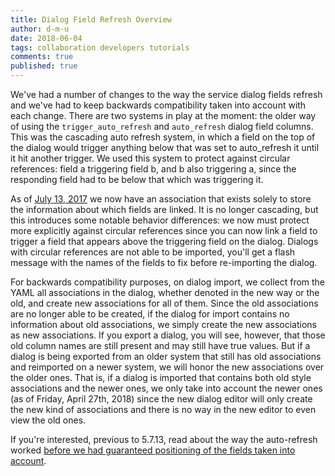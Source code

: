 ```yaml
---
title: Dialog Field Refresh Overview
author: d-m-u
date: 2018-06-04
tags: collaboration developers tutorials
comments: true
published: true
---
```


We've had a number of changes to the way the service dialog fields refresh and we've had to keep backwards compatibility taken into account with each change. There are two systems in play at the moment: the older way of using the ```trigger_auto_refresh``` and ```auto_refresh``` dialog field columns. This was the cascading auto refresh system, in which a field on the top of the dialog would trigger anything below that was set to auto_refresh it until it hit another trigger. We used this system to protect against circular references: field a triggering field b, and b also triggering a, since the responding field had to be below that which was triggering it. 

As of [July 13, 2017](https://github.com/ManageIQ/manageiq/commit/ce2c1859e59f33decb6c4adf5efc5ce35d34dcb4) we now have an association that exists solely to store the information about which fields are linked. It is no longer cascading, but this introduces some notable behavior differences: we now must protect more explicitly against circular references since you can now link a field to trigger a field that appears above the triggering field on the dialog. Dialogs with circular references are not able to be imported, you'll get a flash message with the names of the fields to fix before re-importing the dialog. 

For backwards compatibility purposes, on dialog import, we collect from the YAML all associations in the dialog, whether denoted in the new way or the old, and create new associations for all of them. Since the old associations are no longer able to be created, if the dialog for import contains no information about old associations, we simply create the new associations as new associations. If you export a dialog, you will see, however, that those old column names are still present and may still have true values. But if a dialog is being exported from an older system that still has old associations and reimported on a newer system, we will honor the new associations over the older ones. That is, if a dialog is imported that contains both old style associations and the newer ones, we only take into account the newer ones (as of Friday, April 27th, 2018) since the new dialog editor will only create the new kind of associations and there is no way in the new editor to even view the old ones.

If you're interested, previous to 5.7.13, read about the way the auto-refresh worked [before we had guaranteed positioning of the fields taken into account](http://talk.manageiq.org/t/regarding-fields-that-utilize-auto-refresh/2315).